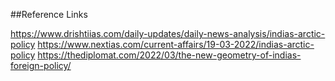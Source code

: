 ##Reference Links

<https://www.drishtiias.com/daily-updates/daily-news-analysis/indias-arctic-policy>
<https://www.nextias.com/current-affairs/19-03-2022/indias-arctic-policy>
<https://thediplomat.com/2022/03/the-new-geometry-of-indias-foreign-policy/>
